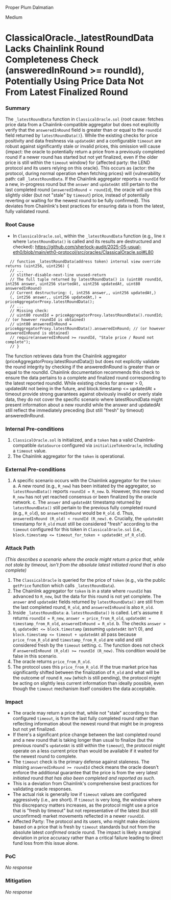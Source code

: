 Proper Plum Dalmatian

Medium

# ClassicalOracle._latestRoundData Lacks Chainlink Round Completeness Check (answeredInRound >= roundId), Potentially Using Price Data Not From Latest Finalized Round

### Summary

The `_latestRoundData` function in `ClassicalOracle.sol` {root cause: fetches price data from a Chainlink-compatible aggregator but does not explicitly verify that the `answeredInRound` field is greater than or equal to the `roundId` field returned by `latestRoundData()`}. While the existing checks for price positivity and data freshness via `updatedAt` and a configurable `timeout` are robust against significantly stale or invalid prices, this omission will cause {impact: the oracle to potentially return a price from a previously completed round if a newer round has started but not yet finalized, even if the older price is still within the `timeout` window} for {affected party: the LEND protocol and its users relying on this oracle}. This occurs as {actor: the protocol, during normal operation when fetching prices} will {vulnerability path: call `_latestRoundData`. If the Chainlink aggregator reports a `roundId` for a new, in-progress round but the `answer` and `updatedAt` still pertain to the last completed round (`answeredInRound < roundId`), the oracle will use this slightly older (but not "stale" by `timeout`) price, instead of potentially reverting or waiting for the newest round to be fully confirmed}. This deviates from Chainlink's best practices for ensuring data is from the latest, fully validated round.


### Root Cause

- In `ClassicalOracle.sol`, within the `_latestRoundData` function (e.g., line `X` where `latestRoundData()` is called and its results are destructured and checked):
https://github.com/sherlock-audit/2025-05-usual-eth0/blob/main/eth0-protocol/src/oracles/ClassicalOracle.sol#L80
```solidity
  // function _latestRoundData(address token) internal view override returns (uint256, uint256) {
  // ...
  // slither-disable-next-line unused-return
  // The full tuple returned by latestRoundData() is (uint80 roundId, int256 answer, uint256 startedAt, uint256 updatedAt, uint80 answeredInRound)
  // Current destructuring: (, int256 answer,, uint256 updatedAt,)
  (, int256 answer,, uint256 updatedAt,) = priceAggregatorProxy.latestRoundData();
  // ...
  // Missing check:
  // uint80 roundId = priceAggregatorProxy.latestRoundData().roundId; // (or however roundId is obtained)
  // uint80 answeredInRound = priceAggregatorProxy.latestRoundData().answeredInRound; // (or however answeredInRound is obtained)
  // require(answeredInRound >= roundId, "Stale price / Round not complete"); 
  // }
```

The function retrieves data from the Chainlink aggregator (priceAggregatorProxy.latestRoundData()) but does not explicitly validate the round integrity by checking if the answeredInRound is greater than or equal to the roundId. Chainlink documentation recommends this check to ensure the data pertains to a complete and finalized round corresponding to the latest reported roundId. While existing checks for answer > 0, updatedAt not being in the future, and block.timestamp <= updatedAt + timeout provide strong guarantees against obviously invalid or overly stale data, they do not cover the specific scenario where latestRoundData might present information about a new roundId while the answer and updatedAt still reflect the immediately preceding (but still "fresh" by timeout) answeredInRound.

### Internal Pre-conditions

1.  `ClassicalOracle.sol` is initialized, and a `token` has a valid Chainlink-compatible `dataSource` configured via `initializeTokenOracle`, including a `timeout` value.
2.  The Chainlink aggregator for the `token` is operational.


### External Pre-conditions

1.  A specific scenario occurs with the Chainlink aggregator for the `token`:
    a.  A new round (e.g., `R_new`) has been initiated by the aggregator, so `latestRoundData()` reports `roundId = R_new`.
    b.  However, this new round `R_new` has not yet reached consensus or been finalized by the oracle network.
    c.  The `answer` and `updatedAt` timestamp returned by `latestRoundData()` still pertain to the previous fully completed round (e.g., `R_old`), so `answeredInRound` would be `R_old`.
    d.  Thus, `answeredInRound (R_old) < roundId (R_new)`.
    e.  Crucially, the `updatedAt` timestamp for `R_old` must still be considered "fresh" according to the `timeout` configured for this token in `ClassicalOracle.sol` (i.e., `block.timestamp <= timeout_for_token + updatedAt_of_R_old`).


### Attack Path

*(This describes a scenario where the oracle might return a price that, while not stale by timeout, isn't from the absolute latest initiated round that is also complete)*
1.  The `ClassicalOracle` is queried for the price of `token` (e.g., via the public `getPrice` function which calls `_latestRoundData`).
2.  The Chainlink aggregator for `token` is in a state where `roundId` has advanced to `R_new`, but the data for this round is not yet complete. The `answer` and `updatedAt` fields returned by `latestRoundData()` are still from the last completed round, `R_old`, and `answeredInRound` is also `R_old`.
3.  Inside `_latestRoundData`:
    a.  `latestRoundData()` is called. Let's assume it returns `roundId = R_new`, `answer = price_from_R_old`, `updatedAt = timestamp_from_R_old`, `answeredInRound = R_old`.
    b.  The checks `answer > 0`, `updatedAt <= block.timestamp` (assuming `updatedAt` isn't 0), and `block.timestamp <= timeout + updatedAt` all pass because `price_from_R_old` and `timestamp_from_R_old` are valid and still considered fresh by the `timeout` setting.
    c.  The function does not check if `answeredInRound (R_old) >= roundId (R_new)`. This condition would be false in this scenario.
4.  The oracle returns `price_from_R_old`.
5.  The protocol uses this `price_from_R_old`. If the true market price has significantly shifted between the finalization of `R_old` and what will be the outcome of round `R_new` (which is still pending), the protocol might be acting on slightly less current information than ideally possible, even though the `timeout` mechanism itself considers the data acceptable.


### Impact

* The oracle may return a price that, while not "stale" according to the configured `timeout`, is from the last fully completed round rather than reflecting information about the newest round that might be in progress but not yet finalized.
* If there's a significant price change between the last completed round and a new round that is taking longer than usual to finalize (but the previous round's `updatedAt` is still within the `timeout`), the protocol might operate on a less current price than would be available if it waited for the newest round to complete.
* The `timeout` check is the primary defense against staleness. The missing `answeredInRound >= roundId` check means the oracle doesn't enforce the additional guarantee that the price is from the very latest *initiated* round *that has also been completed and reported as such*.
* This is a deviation from Chainlink's comprehensive best practices for validating oracle responses.
* The actual risk is generally low if `timeout` values are configured aggressively (i.e., are short). If `timeout` is very long, the window where this discrepancy matters increases, as the protocol might use a price that is "fresh by timeout" but not representative of the latest (but still unconfirmed) market movements reflected in a newer `roundId`.
* Affected Party: The protocol and its users, who might make decisions based on a price that is fresh by `timeout` standards but not from the absolute latest *confirmed* oracle round. The impact is likely a marginal deviation in price accuracy rather than a critical failure leading to direct fund loss from this issue alone.


### PoC

_No response_

### Mitigation

_No response_